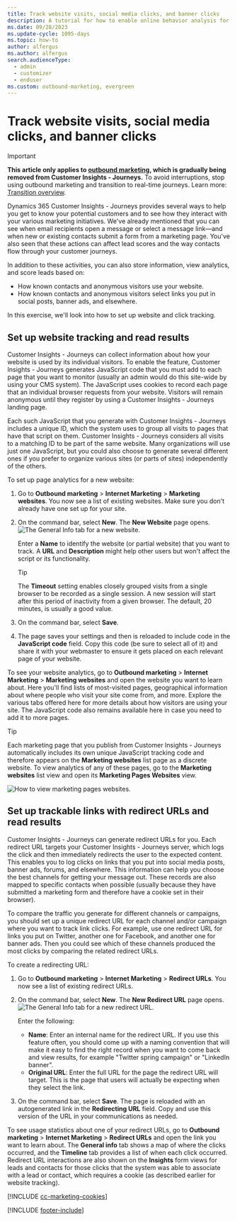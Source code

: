 ```yaml
---
title: Track website visits, social media clicks, and banner clicks
description: A tutorial for how to enable online behavior analysis for website activity and external clicks in Dynamics 365 Customer Insights - Journeys.
ms.date: 09/28/2023
ms.update-cycle: 1095-days
ms.topic: how-to
author: alfergus
ms.author: alfergus
search.audienceType: 
  - admin
  - customizer
  - enduser
ms.custom: outbound-marketing, evergreen
---
```


# Track website visits, social media clicks, and banner clicks

> [!IMPORTANT]
> **This article only applies to [outbound marketing](user-guide.md), which is gradually being removed from Customer Insights - Journeys.** To avoid interruptions, stop using outbound marketing and transition to real-time journeys. Learn more: [Transition overview](transition-overview.md).

Dynamics 365 Customer Insights - Journeys provides several ways to help you get to know your potential customers and to see how they interact with your various marketing initiatives. We've already mentioned that you can see when email recipients open a message or select a message link—and when new or existing contacts submit a form from a marketing page. You've also seen that these actions can affect lead scores and the way contacts flow through your customer journeys.

In addition to these activities, you can also store information, view analytics, and score leads based on:

- How known contacts and anonymous visitors use your website.
- How known contacts and anonymous visitors select links you put in social posts, banner ads, and elsewhere.

In this exercise, we'll look into how to set up website and click tracking.

## Set up website tracking and read results

Customer Insights - Journeys can collect information about how your website is used by its individual visitors. To enable the feature, Customer Insights - Journeys generates JavaScript code that you must add to each page that you want to monitor (usually an admin would do this site-wide by using your CMS system). The JavaScript uses cookies to record each page that an individual browser requests from your website. Visitors will remain anonymous until they register by using a Customer Insights - Journeys landing page. <!-- , at which time Customer Insights - Journeys will be able to link both new and historic browsing records to an actual contact in the system.-->

Each such JavaScript that you generate with Customer Insights - Journeys includes a unique ID, which the system uses to group all visits to pages that have that script on them. Customer Insights - Journeys considers all visits to a matching ID to be part of the same website. Many organizations will use just one JavaScript, but you could also choose to generate several different ones if you prefer to organize various sites (or parts of sites) independently of the others.

To set up page analytics for a new website:

1. Go to **Outbound marketing** > **Internet Marketing** > **Marketing websites**. You now see a list of existing websites. Make sure you don't already have one set up for your site.

2. On the command bar, select **New**. The **New Website** page opens.  
    ![The General Info tab for a new website.](media/website-general-info.png "The General Info tab for a new website")

    Enter a **Name** to identify the website (or partial website) that you want to track. A **URL** and **Description** might help other users but won't affect the script or its functionality.

    > [!TIP]
    > The **Timeout** setting enables closely grouped visits from a single browser to be recorded as a single session. A new session will start after this period of inactivity from a given browser. The default, 20 minutes, is usually a good value.

3. On the command bar, select **Save**.

4. The page saves your settings and then is reloaded to include code in the **JavaScript code** field. Copy this code (be sure to select all of it) and share it with your webmaster to ensure it gets placed on each relevant page of your website.

To see your website analytics, go to **Outbound marketing** > **Internet Marketing** > **Marketing websites** and open the website you want to learn about. Here you'll find lists of most-visited pages, geographical information about where people who visit your site come from, and more. Explore the various tabs offered here for more details about how visitors are using your site. The JavaScript code also remains available here in case you need to add it to more pages.

> [!TIP]
> Each marketing page that you publish from Customer Insights - Journeys automatically includes its own unique JavaScript tracking code and therefore appears on the **Marketing websites** list page as a discrete website. To view analytics of any of these pages, go to the **Marketing websites** list view and open its **Marketing Pages Websites** view.
> 
> ![How to view marketing pages websites.](media/website-view-menu.png "How to view marketing pages websites")

## Set up trackable links with redirect URLs and read results

Customer Insights - Journeys can generate redirect URLs for you. Each redirect URL targets your Customer Insights - Journeys server, which logs the click and then immediately redirects the user to the expected content. This enables you to log clicks on links that you put into social media posts, banner ads, forums, and elsewhere. This information can help you choose the best channels for getting your message out. These records are also mapped to specific contacts when possible (usually because they have submitted a marketing form and therefore have a cookie set in their browser).

To compare the traffic you generate for different channels or campaigns, you should set up a unique redirect URL for each channel and/or campaign where you want to track link clicks. For example, use one redirect URL for links you put on Twitter, another one for Facebook, and another one for banner ads. Then you could see which of these channels produced the most clicks by comparing the related redirect URLs.

To create a redirecting URL:

1. Go to **Outbound marketing** > **Internet Marketing** > **Redirect URLs**. You now see a list of existing redirect URLs.

1. On the command bar, select **New**. The **New Redirect URL** page opens.  
    ![The General Info tab for a new redirect URL.](media/redirect-url-general-info.png "The General Info tab for a new redirect URL")

    Enter the following:
    - **Name**: Enter an internal name for the redirect URL. If you use this feature often, you should come up with a naming convention that will make it easy to find the right record when you want to come back and view results, for example "Twitter spring campaign" or "LinkedIn banner".
    - **Original URL**: Enter the full URL for the page the redirect URL will target. This is the page that users will actually be expecting when they select the link.

1. On the command bar, select **Save**. The page is reloaded with an autogenerated link in the **Redirecting URL** field. Copy and use this version of the URL in your communications as needed.

To see usage statistics about one of your redirect URLs, go to **Outbound marketing** > **Internet Marketing** > **Redirect URLs** and open the link you want to learn about. The **General info** tab shows a map of where the clicks occurred, and the **Timeline** tab provides a list of when each click occurred. Redirect URL interactions are also shown on the **Insights** form views for leads and contacts for those clicks that the system was able to associate with a lead or contact, which requires a cookie (as described earlier for website tracking).

[!INCLUDE [cc-marketing-cookies](./includes/cc-marketing-cookies.md)]

[!INCLUDE [footer-include](./includes/footer-banner.md)]
